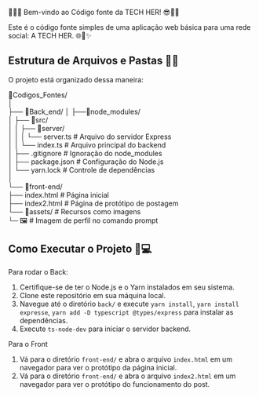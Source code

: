 👩‍💻😎 Bem-vindo ao Código fonte da TECH HER! 😎👩‍💻

Este é o código fonte simples de uma aplicação web básica para uma rede social: A TECH HER. 🌐👩✨

## Estrutura de Arquivos e Pastas 📁📂

O projeto está organizado dessa maneira:

📂Codigos_Fontes/                                                                                                                                                                                                                              
│                                                                                                                                                                                                                                               
├── 📂Back_end/ 
│   ├──📂node_modules/  
│   ├── 📂src/                                                                                                                                                                                                                                 
│   │   ├── 📂server/                                                                                                                                                                                                                         
│   │   │   └── server.ts # Arquivo do servidor Express                                                                                                                                                                                         
│   │   └── index.ts # Arquivo principal do backend                                                                                                                                                                                             
│   ├── .gitignore # Ignoração do node_modules                                                                                                                                                                                                 
│   ├── package.json # Configuração do Node.js                                                                                                                                                                                                 
│   └── yarn.lock # Controle de dependências                                                                                                                                                                                                   
│                                                                                                                                                                                                                                               
└── 📂front-end/                                                                                                                                                                                                                               
    ├── index.html # Página inicial                                                                                                                                                                                                            
    ├── index2.html # Página de protótipo de postagem                                                                                                                                                                                          
    └── 📂assets/ # Recursos como imagens                                                                                                                                                                                                     
        └─ 🖼️ # Imagem de perfil no comando prompt                                                                                                                                                                                           


## Como Executar o Projeto 🚀💻

Para rodar o Back:

1. Certifique-se de ter o Node.js e o Yarn instalados em seu sistema.
2. Clone este repositório em sua máquina local.
3. Navegue até o diretório `back/` e execute `yarn install`, `yarn install expresse`, `yarn add -D typescript @types/express` para instalar as dependências.
4. Execute `ts-node-dev` para iniciar o servidor backend.

Para o Front

1. Vá para o diretório `front-end/` e abra o arquivo `index.html` em um navegador para ver o protótipo da página inicial.
2. Vá para o diretório `front-end/` e abra o arquivo `index2.html` em um navegador para ver o protótipo do funcionamento do post.

